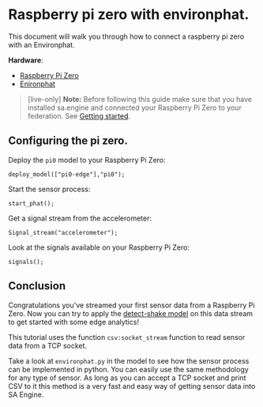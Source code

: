 # Raspberry pi zero with environphat.
This document will walk you through how to connect a raspberry pi zero with an Environphat. 

**Hardware**:
* [Raspberry Pi Zero](https://www.electrokit.com/en/product/raspberry-pi-zero-wh-board-with-header-2/)
* [Enironphat](https://www.electrokit.com/en/product/enviro-phat-2/?gclid=Cj0KCQiAhf2MBhDNARIsAKXU5GTj4jVE8YJU4d5xfWGjLHyRI14ME42Z2qcb6KO7gCKGTk6dFcMsud4aAlzMEALw_wcB)





> [live-only] **Note:** Before following this guide make sure that you have installed sa.engine and connected your Raspberry Pi Zero to your federation. See [Getting started](#/docs/&load_external=streamanalyze.com/getting-started&goto=getting-started/README.md).

## Configuring the pi zero.
Deploy the `pi0` model to your Raspberry Pi Zero:

```LIVE
deploy_model(["pi0-edge"],"pi0");
```

Start the sensor process:

```LIVE {"peer":"Pi0-edge"}
start_phat();
```

Get a signal stream from the accelerometer:

```LIVE {"vis":"showLine","peer":"Pi0-edge"}
Signal_stream("accelerometer");
```

Look at the signals available on your Raspberry Pi Zero:

```LIVE {"peer":"Pi0-edge"}
signals();
```

## Conclusion
Congratulations you've streamed your first sensor data from a Raspberry Pi Zero. Now you can try to apply the [detect-shake model](/docs/md/tutorial/edge-query.md) on this data stream to get started with some edge analytics!

This tutorial uses the function `csv:socket_stream` function to read sensor data from a TCP socket.

Take a look at `environphat.py` in the model to see how the sensor process can be implemented in python.
You can easily use the same methodology for any type of sensor. As long as you can accept a TCP socket and print CSV to it this method is a very fast and easy way of getting sensor data into SA Engine.